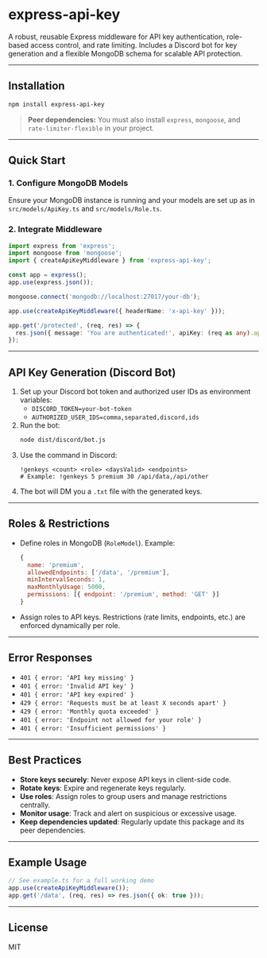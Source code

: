 
# express-api-key

A robust, reusable Express middleware for API key authentication, role-based access control, and rate limiting. Includes a Discord bot for key generation and a flexible MongoDB schema for scalable API protection.

---

## Installation

```bash
npm install express-api-key
```

> **Peer dependencies:** You must also install `express`, `mongoose`, and `rate-limiter-flexible` in your project.

---

## Quick Start

### 1. Configure MongoDB Models

Ensure your MongoDB instance is running and your models are set up as in `src/models/ApiKey.ts` and `src/models/Role.ts`.

### 2. Integrate Middleware

```typescript
import express from 'express';
import mongoose from 'mongoose';
import { createApiKeyMiddleware } from 'express-api-key';

const app = express();
app.use(express.json());

mongoose.connect('mongodb://localhost:27017/your-db');

app.use(createApiKeyMiddleware({ headerName: 'x-api-key' }));

app.get('/protected', (req, res) => {
  res.json({ message: 'You are authenticated!', apiKey: (req as any).apiKeyDoc });
});
```

---

## API Key Generation (Discord Bot)

1. Set up your Discord bot token and authorized user IDs as environment variables:
   - `DISCORD_TOKEN=your-bot-token`
   - `AUTHORIZED_USER_IDS=comma,separated,discord,ids`
2. Run the bot:
   ```bash
   node dist/discord/bot.js
   ```
3. Use the command in Discord:
   ```
   !genkeys <count> <role> <daysValid> <endpoints>
   # Example: !genkeys 5 premium 30 /api/data,/api/other
   ```
4. The bot will DM you a `.txt` file with the generated keys.

---

## Roles & Restrictions

- Define roles in MongoDB (`RoleModel`). Example:
  ```js
  {
    name: 'premium',
    allowedEndpoints: ['/data', '/premium'],
    minIntervalSeconds: 1,
    maxMonthlyUsage: 5000,
    permissions: [{ endpoint: '/premium', method: 'GET' }]
  }
  ```
- Assign roles to API keys. Restrictions (rate limits, endpoints, etc.) are enforced dynamically per role.

---

## Error Responses

- `401 { error: 'API key missing' }`
- `401 { error: 'Invalid API key' }`
- `401 { error: 'API key expired' }`
- `429 { error: 'Requests must be at least X seconds apart' }`
- `429 { error: 'Monthly quota exceeded' }`
- `401 { error: 'Endpoint not allowed for your role' }`
- `401 { error: 'Insufficient permissions' }`

---

## Best Practices

- **Store keys securely**: Never expose API keys in client-side code.
- **Rotate keys**: Expire and regenerate keys regularly.
- **Use roles**: Assign roles to group users and manage restrictions centrally.
- **Monitor usage**: Track and alert on suspicious or excessive usage.
- **Keep dependencies updated**: Regularly update this package and its peer dependencies.

---

## Example Usage

```typescript
// See example.ts for a full working demo
app.use(createApiKeyMiddleware());
app.get('/data', (req, res) => res.json({ ok: true }));
```

---

## License
MIT
